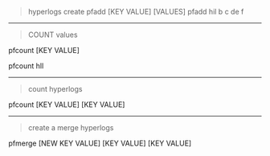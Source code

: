> hyperlogs create
pfadd [KEY VALUE] [VALUES]
pfadd hil b c de f

---
> COUNT values

pfcount [KEY VALUE]

pfcount hll

---
> count hyperlogs 

pfcount [KEY VALUE] [KEY VALUE]

---
> create a merge hyperlogs

pfmerge [NEW KEY VALUE] [KEY VALUE] [KEY VALUE]